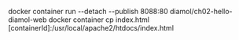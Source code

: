 docker container run --detach --publish 8088:80 diamol/ch02-hello-diamol-web
docker container cp index.html [containerId]:/usr/local/apache2/htdocs/index.html